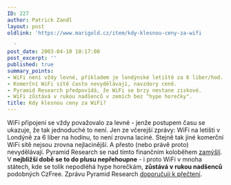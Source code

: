 ```yaml
---
ID: 227
author: Patrick Zandl
layout: post
oldlink: 'https://www.marigold.cz/item/kdy-klesnou-ceny-za-wifi

  '
post_date: 2003-04-10 10:17:00
post_excerpt: ''
published: true
summary_points:
- WiFi není vždy levné, příkladem je londýnské letiště za 6 liber/hod.
- Komerční WiFi sítě často nevydělávají, navzdory ceně.
- Pyramid Research předpovídá, že WiFi se brzy nestane ziskové.
- WiFi zůstává v rukou nadšenců v zemích bez "hype horečky".
title: Kdy klesnou ceny za WiFi?
---
```


WiFi připojení se vždy považovalo za levné - jenže postupem času se ukazuje, že tak jednoduché to není. Jen ze včerejší zprávy: WiFi na letišti v Londýně za 6 liber na hodinu, to není zrovna laciné. Stejně tak jiné komerční WiFi sítě nejsou zrovna nejlacinější. A přesto (nebo právě proto) nevydělávají. Pyramid Research se nad tímto finančním koloběhem <A href="http://www.pyramidresearch.com/info/wifi/gw030409.asp" target=_blank>zamýšlí</A>. V <STRONG>nejbližší době se to do plusu nepřehoupne</STRONG> - i proto WiFi v mnoha státech, kde se tolik nepodléhá hype horečkám, <STRONG>zůstává v rukou nadšenců</STRONG> podobných CzFree. Zprávu Pyramid Research <A href="http://www.pyramidresearch.com/info/wifi/gw030409.asp" target=_blank>doporučuji k přečtení</A>.